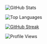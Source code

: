 <!-- Basic GitHub Stats Card -->
![GitHub Stats](https://github-readme-stats.vercel.app/api?username=dubu13&show_icons=true&theme=radical)

<!-- Top Languages Card -->
![Top Languages](https://github-readme-stats.vercel.app/api/top-langs/?username=dubu13&layout=compact&theme=radical)

<!-- GitHub Streak Stats -->
[![GitHub Streak](https://github-readme-streak-stats.herokuapp.com/?user=dubu13&theme=dark)](https://git.io/streak-stats)

<!-- Profile Views Counter -->
![Profile Views](https://komarev.com/ghpvc/?username=dubu13&color=brightgreen&style=flat-square)